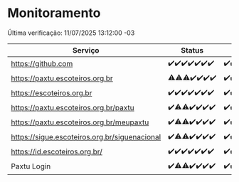 # Monitoramento

Última verificação: 11/07/2025 13:12:00 -03

|Serviço|Status|Últimas 24h|
|---|---|---|
|https://github.com|<span title="2025-07-04: OK=23">✔️</span><span title="2025-07-05: OK=23">✔️</span><span title="2025-07-06: OK=23">✔️</span><span title="2025-07-07: OK=23">✔️</span><span title="2025-07-08: OK=23">✔️</span><span title="2025-07-09: OK=23">✔️</span><span title="2025-07-10: OK=15">✔️</span>|<span title="10/07/2025 13:12:00 -03 : 200">✔️</span><span title="10/07/2025 14:11:00 -03 : 200">✔️</span><span title="10/07/2025 15:14:00 -03 : 200">✔️</span><span title="10/07/2025 16:07:00 -03 : 200">✔️</span><span title="10/07/2025 17:11:00 -03 : 200">✔️</span><span title="10/07/2025 18:09:00 -03 : 200">✔️</span><span title="10/07/2025 19:09:00 -03 : 200">✔️</span><span title="10/07/2025 20:09:00 -03 : 200">✔️</span><span title="10/07/2025 21:51:00 -03 : 200">✔️</span><span title="10/07/2025 23:48:00 -03 : 200">✔️</span><span title="11/07/2025 00:53:00 -03 : 200">✔️</span><span title="11/07/2025 01:27:00 -03 : 200">✔️</span><span title="11/07/2025 02:14:00 -03 : 200">✔️</span><span title="11/07/2025 03:15:00 -03 : 503">❌</span><span title="11/07/2025 04:12:00 -03 : 200">✔️</span><span title="11/07/2025 05:13:00 -03 : 200">✔️</span><span title="11/07/2025 06:11:00 -03 : 200">✔️</span><span title="11/07/2025 07:11:00 -03 : 200">✔️</span><span title="11/07/2025 08:09:00 -03 : 200">✔️</span><span title="11/07/2025 09:18:00 -03 : 200">✔️</span><span title="11/07/2025 10:25:00 -03 : 200">✔️</span><span title="11/07/2025 11:10:00 -03 : 200">✔️</span><span title="11/07/2025 12:10:00 -03 : 200">✔️</span><span title="11/07/2025 13:11:00 -03 : 200">✔️</span>|
|https://paxtu.escoteiros.org.br|<span title="2025-07-04: OK=22, Falhas=1">⚠️</span><span title="2025-07-05: OK=22, Falhas=1">⚠️</span><span title="2025-07-06: OK=22, Falhas=1">⚠️</span><span title="2025-07-07: OK=23">✔️</span><span title="2025-07-08: OK=23">✔️</span><span title="2025-07-09: OK=23">✔️</span><span title="2025-07-10: OK=15">✔️</span>|<span title="10/07/2025 13:12:00 -03 : 200">✔️</span><span title="10/07/2025 14:11:00 -03 : 200">✔️</span><span title="10/07/2025 15:14:00 -03 : 200">✔️</span><span title="10/07/2025 16:07:00 -03 : 200">✔️</span><span title="10/07/2025 17:11:00 -03 : 200">✔️</span><span title="10/07/2025 18:09:00 -03 : 200">✔️</span><span title="10/07/2025 19:09:00 -03 : 200">✔️</span><span title="10/07/2025 20:09:00 -03 : 200">✔️</span><span title="10/07/2025 21:51:00 -03 : 200">✔️</span><span title="10/07/2025 23:48:00 -03 : 200">✔️</span><span title="11/07/2025 00:53:00 -03 : 200">✔️</span><span title="11/07/2025 01:27:00 -03 : 200">✔️</span><span title="11/07/2025 02:14:00 -03 : 200">✔️</span><span title="11/07/2025 03:15:00 -03 : 200">✔️</span><span title="11/07/2025 04:12:00 -03 : 200">✔️</span><span title="11/07/2025 05:13:00 -03 : 200">✔️</span><span title="11/07/2025 06:11:00 -03 : 200">✔️</span><span title="11/07/2025 07:11:00 -03 : 200">✔️</span><span title="11/07/2025 08:09:00 -03 : 200">✔️</span><span title="11/07/2025 09:18:00 -03 : 200">✔️</span><span title="11/07/2025 10:25:00 -03 : 200">✔️</span><span title="11/07/2025 11:10:00 -03 : 200">✔️</span><span title="11/07/2025 12:10:00 -03 : 200">✔️</span><span title="11/07/2025 13:11:00 -03 : 200">✔️</span>|
|https://escoteiros.org.br|<span title="2025-07-04: OK=23">✔️</span><span title="2025-07-05: OK=23">✔️</span><span title="2025-07-06: OK=23">✔️</span><span title="2025-07-07: OK=23">✔️</span><span title="2025-07-08: OK=23">✔️</span><span title="2025-07-09: OK=23">✔️</span><span title="2025-07-10: OK=15">✔️</span>|<span title="10/07/2025 13:12:00 -03 : 200">✔️</span><span title="10/07/2025 14:11:00 -03 : 200">✔️</span><span title="10/07/2025 15:14:00 -03 : 200">✔️</span><span title="10/07/2025 16:07:00 -03 : 200">✔️</span><span title="10/07/2025 17:11:00 -03 : 200">✔️</span><span title="10/07/2025 18:09:00 -03 : 200">✔️</span><span title="10/07/2025 19:09:00 -03 : 200">✔️</span><span title="10/07/2025 20:09:00 -03 : 200">✔️</span><span title="10/07/2025 21:51:00 -03 : 200">✔️</span><span title="10/07/2025 23:48:00 -03 : 200">✔️</span><span title="11/07/2025 00:53:00 -03 : 200">✔️</span><span title="11/07/2025 01:27:00 -03 : 200">✔️</span><span title="11/07/2025 02:14:00 -03 : 200">✔️</span><span title="11/07/2025 03:15:00 -03 : 200">✔️</span><span title="11/07/2025 04:12:00 -03 : 200">✔️</span><span title="11/07/2025 05:13:00 -03 : 200">✔️</span><span title="11/07/2025 06:11:00 -03 : 200">✔️</span><span title="11/07/2025 07:11:00 -03 : 200">✔️</span><span title="11/07/2025 08:09:00 -03 : 200">✔️</span><span title="11/07/2025 09:18:00 -03 : 200">✔️</span><span title="11/07/2025 10:25:00 -03 : 200">✔️</span><span title="11/07/2025 11:10:00 -03 : 200">✔️</span><span title="11/07/2025 12:10:00 -03 : 200">✔️</span><span title="11/07/2025 13:11:00 -03 : 403">❌</span>|
|https://paxtu.escoteiros.org.br/paxtu|<span title="2025-07-04: OK=23">✔️</span><span title="2025-07-05: OK=22, Falhas=1">⚠️</span><span title="2025-07-06: OK=22, Falhas=1">⚠️</span><span title="2025-07-07: OK=23">✔️</span><span title="2025-07-08: OK=23">✔️</span><span title="2025-07-09: OK=23">✔️</span><span title="2025-07-10: OK=15">✔️</span>|<span title="10/07/2025 13:12:00 -03 : 200">✔️</span><span title="10/07/2025 14:12:00 -03 : 200">✔️</span><span title="10/07/2025 15:14:00 -03 : 200">✔️</span><span title="10/07/2025 16:07:00 -03 : 200">✔️</span><span title="10/07/2025 17:11:00 -03 : 200">✔️</span><span title="10/07/2025 18:09:00 -03 : 200">✔️</span><span title="10/07/2025 19:09:00 -03 : 200">✔️</span><span title="10/07/2025 20:09:00 -03 : 200">✔️</span><span title="10/07/2025 21:51:00 -03 : 200">✔️</span><span title="10/07/2025 23:48:00 -03 : 200">✔️</span><span title="11/07/2025 00:53:00 -03 : 200">✔️</span><span title="11/07/2025 01:27:00 -03 : 200">✔️</span><span title="11/07/2025 02:14:00 -03 : 200">✔️</span><span title="11/07/2025 03:15:00 -03 : 200">✔️</span><span title="11/07/2025 04:12:00 -03 : 200">✔️</span><span title="11/07/2025 05:13:00 -03 : 200">✔️</span><span title="11/07/2025 06:11:00 -03 : 200">✔️</span><span title="11/07/2025 07:11:00 -03 : 200">✔️</span><span title="11/07/2025 08:09:00 -03 : 200">✔️</span><span title="11/07/2025 09:18:00 -03 : 200">✔️</span><span title="11/07/2025 10:25:00 -03 : 200">✔️</span><span title="11/07/2025 11:10:00 -03 : 200">✔️</span><span title="11/07/2025 12:10:00 -03 : 200">✔️</span><span title="11/07/2025 13:11:00 -03 : 200">✔️</span>|
|https://paxtu.escoteiros.org.br/meupaxtu|<span title="2025-07-04: OK=23">✔️</span><span title="2025-07-05: OK=22, Falhas=1">⚠️</span><span title="2025-07-06: OK=22, Falhas=1">⚠️</span><span title="2025-07-07: OK=23">✔️</span><span title="2025-07-08: OK=23">✔️</span><span title="2025-07-09: OK=23">✔️</span><span title="2025-07-10: OK=15">✔️</span>|<span title="10/07/2025 13:12:00 -03 : 200">✔️</span><span title="10/07/2025 14:12:00 -03 : 200">✔️</span><span title="10/07/2025 15:14:00 -03 : 200">✔️</span><span title="10/07/2025 16:07:00 -03 : 200">✔️</span><span title="10/07/2025 17:11:00 -03 : 200">✔️</span><span title="10/07/2025 18:09:00 -03 : 200">✔️</span><span title="10/07/2025 19:09:00 -03 : 200">✔️</span><span title="10/07/2025 20:09:00 -03 : 200">✔️</span><span title="10/07/2025 21:51:00 -03 : 200">✔️</span><span title="10/07/2025 23:48:00 -03 : 200">✔️</span><span title="11/07/2025 00:53:00 -03 : 200">✔️</span><span title="11/07/2025 01:27:00 -03 : 200">✔️</span><span title="11/07/2025 02:14:00 -03 : 200">✔️</span><span title="11/07/2025 03:15:00 -03 : 200">✔️</span><span title="11/07/2025 04:12:00 -03 : 200">✔️</span><span title="11/07/2025 05:13:00 -03 : 200">✔️</span><span title="11/07/2025 06:11:00 -03 : 200">✔️</span><span title="11/07/2025 07:11:00 -03 : 200">✔️</span><span title="11/07/2025 08:09:00 -03 : 200">✔️</span><span title="11/07/2025 09:18:00 -03 : 200">✔️</span><span title="11/07/2025 10:25:00 -03 : 200">✔️</span><span title="11/07/2025 11:10:00 -03 : 403">❌</span><span title="11/07/2025 12:10:00 -03 : 200">✔️</span><span title="11/07/2025 13:11:00 -03 : 200">✔️</span>|
|https://sigue.escoteiros.org.br/siguenacional|<span title="2025-07-04: OK=23">✔️</span><span title="2025-07-05: OK=22, Falhas=1">⚠️</span><span title="2025-07-06: OK=22, Falhas=1">⚠️</span><span title="2025-07-07: OK=23">✔️</span><span title="2025-07-08: OK=23">✔️</span><span title="2025-07-09: OK=23">✔️</span><span title="2025-07-10: OK=15">✔️</span>|<span title="10/07/2025 13:12:00 -03 : 200">✔️</span><span title="10/07/2025 14:12:00 -03 : 200">✔️</span><span title="10/07/2025 15:14:00 -03 : 200">✔️</span><span title="10/07/2025 16:07:00 -03 : 200">✔️</span><span title="10/07/2025 17:11:00 -03 : 200">✔️</span><span title="10/07/2025 18:09:00 -03 : 200">✔️</span><span title="10/07/2025 19:09:00 -03 : 200">✔️</span><span title="10/07/2025 20:09:00 -03 : 200">✔️</span><span title="10/07/2025 21:51:00 -03 : 200">✔️</span><span title="10/07/2025 23:48:00 -03 : 200">✔️</span><span title="11/07/2025 00:53:00 -03 : 200">✔️</span><span title="11/07/2025 01:27:00 -03 : 200">✔️</span><span title="11/07/2025 02:14:00 -03 : 200">✔️</span><span title="11/07/2025 03:15:00 -03 : 200">✔️</span><span title="11/07/2025 04:12:00 -03 : 200">✔️</span><span title="11/07/2025 05:13:00 -03 : 200">✔️</span><span title="11/07/2025 06:11:00 -03 : 200">✔️</span><span title="11/07/2025 07:11:00 -03 : 200">✔️</span><span title="11/07/2025 08:09:00 -03 : 200">✔️</span><span title="11/07/2025 09:18:00 -03 : 200">✔️</span><span title="11/07/2025 10:25:00 -03 : 200">✔️</span><span title="11/07/2025 11:10:00 -03 : 200">✔️</span><span title="11/07/2025 12:10:00 -03 : 200">✔️</span><span title="11/07/2025 13:11:00 -03 : 200">✔️</span>|
|https://id.escoteiros.org.br/|<span title="2025-07-04: OK=23">✔️</span><span title="2025-07-05: OK=23">✔️</span><span title="2025-07-06: OK=23">✔️</span><span title="2025-07-07: OK=23">✔️</span><span title="2025-07-08: OK=23">✔️</span><span title="2025-07-09: OK=23">✔️</span><span title="2025-07-10: OK=15">✔️</span>|<span title="10/07/2025 13:12:00 -03 : 200">✔️</span><span title="10/07/2025 14:12:00 -03 : 200">✔️</span><span title="10/07/2025 15:14:00 -03 : 200">✔️</span><span title="10/07/2025 16:07:00 -03 : 200">✔️</span><span title="10/07/2025 17:11:00 -03 : 200">✔️</span><span title="10/07/2025 18:09:00 -03 : 200">✔️</span><span title="10/07/2025 19:09:00 -03 : 200">✔️</span><span title="10/07/2025 20:09:00 -03 : 200">✔️</span><span title="10/07/2025 21:51:00 -03 : 200">✔️</span><span title="10/07/2025 23:48:00 -03 : 200">✔️</span><span title="11/07/2025 00:53:00 -03 : 200">✔️</span><span title="11/07/2025 01:27:00 -03 : 200">✔️</span><span title="11/07/2025 02:14:00 -03 : 200">✔️</span><span title="11/07/2025 03:15:00 -03 : 200">✔️</span><span title="11/07/2025 04:12:00 -03 : 200">✔️</span><span title="11/07/2025 05:13:00 -03 : 200">✔️</span><span title="11/07/2025 06:11:00 -03 : 200">✔️</span><span title="11/07/2025 07:11:00 -03 : 200">✔️</span><span title="11/07/2025 08:09:00 -03 : 200">✔️</span><span title="11/07/2025 09:18:00 -03 : 200">✔️</span><span title="11/07/2025 10:25:00 -03 : 403">❌</span><span title="11/07/2025 11:10:00 -03 : 200">✔️</span><span title="11/07/2025 12:10:00 -03 : 403">❌</span><span title="11/07/2025 13:12:00 -03 : 200">✔️</span>|
|Paxtu Login|<span title="2025-07-04: OK=23">✔️</span><span title="2025-07-05: OK=22, Falhas=1">⚠️</span><span title="2025-07-06: OK=22, Falhas=1">⚠️</span><span title="2025-07-07: OK=23">✔️</span><span title="2025-07-08: OK=23">✔️</span><span title="2025-07-09: OK=23">✔️</span><span title="2025-07-10: OK=15">✔️</span>|<span title="10/07/2025 13:12:00 -03 : 200">✔️</span><span title="10/07/2025 14:12:00 -03 : 200">✔️</span><span title="10/07/2025 15:14:00 -03 : 200">✔️</span><span title="10/07/2025 16:07:00 -03 : 200">✔️</span><span title="10/07/2025 17:11:00 -03 : 200">✔️</span><span title="10/07/2025 18:09:00 -03 : 200">✔️</span><span title="10/07/2025 19:09:00 -03 : 200">✔️</span><span title="10/07/2025 20:09:00 -03 : 200">✔️</span><span title="10/07/2025 21:51:00 -03 : 200">✔️</span><span title="10/07/2025 23:48:00 -03 : 200">✔️</span><span title="11/07/2025 00:53:00 -03 : 200">✔️</span><span title="11/07/2025 01:27:00 -03 : 200">✔️</span><span title="11/07/2025 02:14:00 -03 : 200">✔️</span><span title="11/07/2025 03:15:00 -03 : 200">✔️</span><span title="11/07/2025 04:12:00 -03 : 200">✔️</span><span title="11/07/2025 05:13:00 -03 : 200">✔️</span><span title="11/07/2025 06:11:00 -03 : 200">✔️</span><span title="11/07/2025 07:11:00 -03 : 200">✔️</span><span title="11/07/2025 08:09:00 -03 : 200">✔️</span><span title="11/07/2025 09:18:00 -03 : 200">✔️</span><span title="11/07/2025 10:25:00 -03 : 200">✔️</span><span title="11/07/2025 11:10:00 -03 : 200">✔️</span><span title="11/07/2025 12:10:00 -03 : 200">✔️</span><span title="11/07/2025 13:12:00 -03 : 200">✔️</span>|
